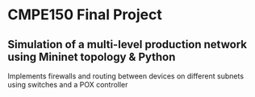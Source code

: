 # CMPE150 Final Project
## Simulation of a multi-level production network using Mininet topology & Python
Implements firewalls and routing between devices on different subnets using switches and a POX controller
